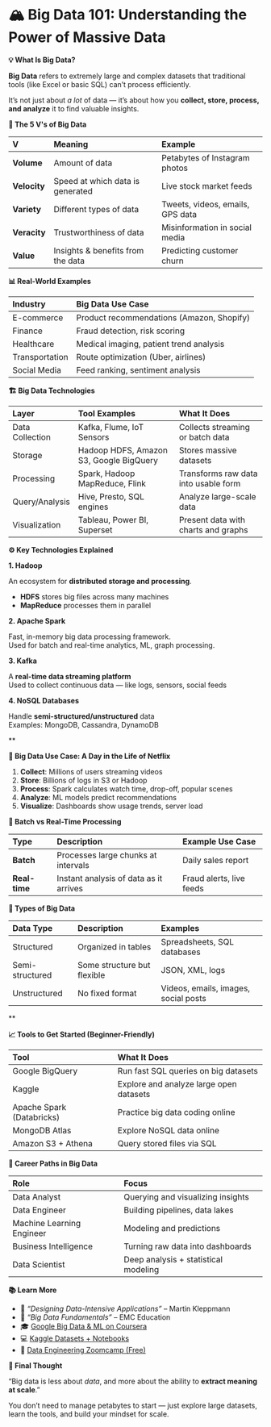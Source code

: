 # **🏔️ Big Data 101: Understanding the Power of Massive Data**

**💡 What Is Big Data?**

**Big Data** refers to extremely large and complex datasets that traditional tools (like Excel or basic SQL) can’t process efficiently.

It’s not just about *a lot* of data — it’s about how you **collect, store, process, and analyze** it to find valuable insights.

**🧠 The 5 V's of Big Data**

|**V**|**Meaning**|**Example**|
| :- | :- | :- |
|**Volume**|Amount of data|Petabytes of Instagram photos|
|**Velocity**|Speed at which data is generated|Live stock market feeds|
|**Variety**|Different types of data|Tweets, videos, emails, GPS data|
|**Veracity**|Trustworthiness of data|Misinformation in social media|
|**Value**|Insights & benefits from the data|Predicting customer churn|

**📊 Real-World Examples**

|**Industry**|**Big Data Use Case**|
| :- | :- |
|E-commerce|Product recommendations (Amazon, Shopify)|
|Finance|Fraud detection, risk scoring|
|Healthcare|Medical imaging, patient trend analysis|
|Transportation|Route optimization (Uber, airlines)|
|Social Media|Feed ranking, sentiment analysis|

**🏗️ Big Data Technologies**

|**Layer**|**Tool Examples**|**What It Does**|
| :- | :- | :- |
|Data Collection|Kafka, Flume, IoT Sensors|Collects streaming or batch data|
|Storage|Hadoop HDFS, Amazon S3, Google BigQuery|Stores massive datasets|
|Processing|Spark, Hadoop MapReduce, Flink|Transforms raw data into usable form|
|Query/Analysis|Hive, Presto, SQL engines|Analyze large-scale data|
|Visualization|Tableau, Power BI, Superset|Present data with charts and graphs|

**⚙️ Key Technologies Explained**

**1. Hadoop**

An ecosystem for **distributed storage and processing**.

- **HDFS** stores big files across many machines
- **MapReduce** processes them in parallel

**2. Apache Spark**

Fast, in-memory big data processing framework.\
Used for batch and real-time analytics, ML, graph processing.

**3. Kafka**

A **real-time data streaming platform**\
Used to collect continuous data — like logs, sensors, social feeds

**4. NoSQL Databases**

Handle **semi-structured/unstructured** data\
Examples: MongoDB, Cassandra, DynamoDB

**

**🧪 Big Data Use Case: A Day in the Life of Netflix**

1. **Collect**: Millions of users streaming videos
1. **Store**: Billions of logs in S3 or Hadoop
1. **Process**: Spark calculates watch time, drop-off, popular scenes
1. **Analyze**: ML models predict recommendations
1. **Visualize**: Dashboards show usage trends, server load

**🔁 Batch vs Real-Time Processing**

|**Type**|**Description**|**Example Use Case**|
| :- | :- | :- |
|**Batch**|Processes large chunks at intervals|Daily sales report|
|**Real-time**|Instant analysis of data as it arrives|Fraud alerts, live feeds|

**🔢 Types of Big Data**

|**Data Type**|**Description**|**Examples**|
| :- | :- | :- |
|Structured|Organized in tables|Spreadsheets, SQL databases|
|Semi-structured|Some structure but flexible|JSON, XML, logs|
|Unstructured|No fixed format|Videos, emails, images, social posts|

**

**📈 Tools to Get Started (Beginner-Friendly)**

|**Tool**|**What It Does**|
| :- | :- |
|Google BigQuery|Run fast SQL queries on big datasets|
|Kaggle|Explore and analyze large open datasets|
|Apache Spark (Databricks)|Practice big data coding online|
|MongoDB Atlas|Explore NoSQL data online|
|Amazon S3 + Athena|Query stored files via SQL|

**🧠 Career Paths in Big Data**

|**Role**|**Focus**|
| :- | :- |
|Data Analyst|Querying and visualizing insights|
|Data Engineer|Building pipelines, data lakes|
|Machine Learning Engineer|Modeling and predictions|
|Business Intelligence|Turning raw data into dashboards|
|Data Scientist|Deep analysis + statistical modeling|

**📚 Learn More**

- 📘 *“Designing Data-Intensive Applications”* – Martin Kleppmann
- 📘 *“Big Data Fundamentals”* – EMC Education
- 🎓 [Google Big Data & ML on Coursera](https://coursera.org/)
- 💻 [Kaggle Datasets + Notebooks](https://kaggle.com/datasets)
- 🧠 [Data Engineering Zoomcamp (Free)](https://github.com/DataTalksClub)

**💬 Final Thought**

“Big data is less about *data*, and more about the ability to **extract meaning at scale**.”

You don’t need to manage petabytes to start — just explore large datasets, learn the tools, and build your mindset for scale.



